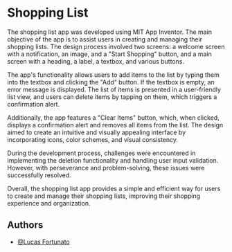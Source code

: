 # Shopping List

The shopping list app was developed using MIT App Inventor. The main objective of the app is to assist users in creating and managing their shopping lists. The design process involved two screens: a welcome screen with a notification, an image, and a "Start Shopping" button, and a main screen with a heading, a label, a textbox, and various buttons.

The app's functionality allows users to add items to the list by typing them into the textbox and clicking the "Add" button. If the textbox is empty, an error message is displayed. The list of items is presented in a user-friendly list view, and users can delete items by tapping on them, which triggers a confirmation alert.

Additionally, the app features a "Clear Items" button, which, when clicked, displays a confirmation alert and removes all items from the list. The design aimed to create an intuitive and visually appealing interface by incorporating icons, color schemes, and visual consistency.

During the development process, challenges were encountered in implementing the deletion functionality and handling user input validation. However, with perseverance and problem-solving, these issues were successfully resolved.

Overall, the shopping list app provides a simple and efficient way for users to create and manage their shopping lists, improving their shopping experience and organization.
## Authors

- [@Lucas Fortunato](https://github.com/lucasfpac)
